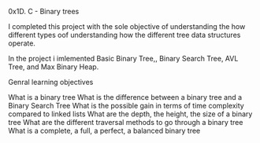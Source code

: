 0x1D. C - Binary trees

I completed this project with the sole objective of understanding the how different types oof understanding how the different tree data structures operate.

In the project i imlemented Basic Binary Tree,, Binary Search Tree, AVL Tree, and Max Binary Heap. 

Genral learning objectives

What is a binary tree
What is the difference between a binary tree and a Binary Search Tree
What is the possible gain in terms of time complexity compared to linked lists
What are the depth, the height, the size of a binary tree
What are the different traversal methods to go through a binary tree
What is a complete, a full, a perfect, a balanced binary tree
